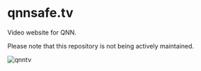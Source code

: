 qnnsafe.tv
==========

Video website for QNN.

Please note that this repository is not being actively maintained.

![qnntv](https://f.cloud.github.com/assets/1284703/2060057/392503e6-8bf6-11e3-9b8f-8a31a7a217e4.jpg)
